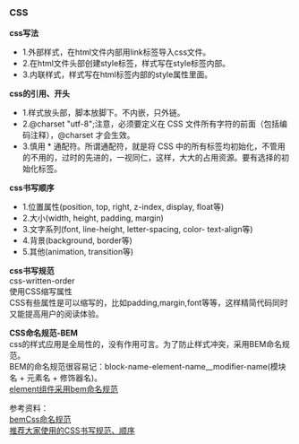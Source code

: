 ### CSS
**css写法**  
* 1.外部样式，在html文件内部用link标签导入css文件。  
* 2.在html文件头部创建style标签，样式写在style标签内部。  
* 3.内联样式，样式写在html标签内部的style属性里面。

**css的引用、开头**  
* 1.样式放头部，脚本放脚下。不内嵌，只外链。  
* 2.@charset "utf-8";注意，必须要定义在 CSS 文件所有字符的前面（包括编码注释），@charset 才会生效。  
* 3.慎用 * 通配符。所谓通配符，就是将 CSS 中的所有标签均初始化，不管用的不用的，过时的先进的，一视同仁，这样，大大的占用资源。要有选择的初始化标签。  

**css书写顺序**   
* 1.位置属性(position, top, right, z-index, display, float等)  
* 2.大小(width, height, padding, margin)  
* 3.文字系列(font, line-height, letter-spacing, color- text-align等)  
* 4.背景(background, border等)  
* 5.其他(animation, transition等)  

**css书写规范**  
css-written-order  
使用CSS缩写属性  
CSS有些属性是可以缩写的，比如padding,margin,font等等，这样精简代码同时又能提高用户的阅读体验。  

 
**CSS命名规范-BEM**  
css的样式应用是全局性的，没有作用可言。为了防止样式冲突，采用BEM命名规范。  
BEM的命名规范很容易记：block-name-element-name__modifier-name(模块名 + 元素名 + 修饰器名)。  
[element组件采用bem命名规范](https://github.com/ElemeFE/element/blob/dev/packages/alert/src/main.vue)  

参考资料：  
[bemCss命名规范](https://bemcss.com/)  
[推荐大家使用的CSS书写规范、顺序](https://www.cnblogs.com/liaohongwei/p/9698687.html)  
